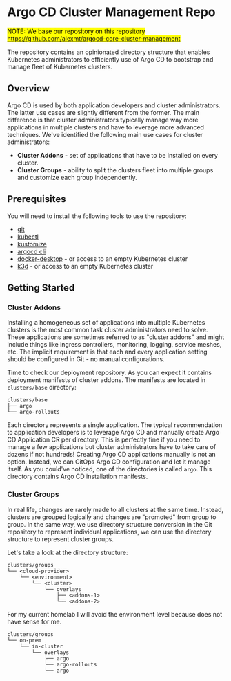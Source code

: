 # Argo CD Cluster Management Repo

<mark>NOTE: We base our repository on this repository https://github.com/alexmt/argocd-core-cluster-management</mark>

The repository contains an opinionated directory structure that enables Kubernetes administrators to efficiently use of Argo CD to bootstrap and manage fleet of Kubernetes clusters.

## Overview

Argo CD is used by both application developers and cluster administrators. The latter use cases are slightly different from the former.
The main difference is that cluster administrators typically manage way more applications in multiple clusters and have to leverage more advanced techniques.
We've identified the following main use cases for cluster administrators:

* **Cluster Addons** - set of applications that have to be installed on every cluster.
* **Cluster Groups** - ability to split the clusters fleet into multiple groups and customize each group independently.

## Prerequisites

You will need to install the following tools to use the repository:

* [git](https://git-scm.com/)
* [kubectl](https://kubernetes.io/docs/tasks/tools/install-kubectl/)
* [kustomize](https://kubernetes-sigs.github.io/kustomize/installation/)
* [argocd cli](https://argo-cd.readthedocs.io/en/stable/getting_started/#2-download-argo-cd-cli)
* [docker-desktop](https://www.docker.com/products/docker-desktop) - or access to an empty Kubernetes cluster
* [k3d](https://k3d.io/) - or access to an empty Kubernetes cluster

## Getting Started

### Cluster Addons

Installing a homogeneous set of applications into multiple Kubernetes clusters is the most common task cluster administrators need to solve. These applications are sometimes
referred to as "cluster addons" and might include things like ingress controllers, monitoring, logging, service meshes, etc. The implicit requirement is that each and every
application setting should be configured in Git - no manual configurations.

Time to check our deployment repository. As you can expect it contains deployment manifests of cluster addons. The manifests are located in `clusters/base` directory:

```
clusters/base
├── argo
└── argo-rollouts
```

Each directory represents a single application. The typical recommendation to application developers is to leverage Argo CD and manually create Argo CD Application CR per directory.
This is perfectly fine if you need to manage a few applications but cluster administrators have to take care of dozens if not hundreds! Creating Argo CD applications manually is not an option.
Instead, we can GitOps Argo CD configuration and let it manage itself. As you could've noticed, one of the directories is called `argo`. This directory contains Argo CD installation manifests.

### Cluster Groups

In real life, changes are rarely made to all clusters at the same time. Instead, clusters are grouped logically and changes are "promoted" from group to group. In the same way, we use directory structure conversion in the Git repository to represent individual applications, we can use the directory structure to represent cluster groups.

Let's take a look at the directory structure:
```
clusters/groups
└── <cloud-provider>
    └── <environment>
        └── <cluster>
            └── overlays
                ├── <addons-1>
                └── <addons-2>
```

For my current homelab I will avoid the environment level because does not have sense for me.
```
clusters/groups
└── on-prem
    └── in-cluster
        └── overlays
            ├── argo
            └── argo-rollouts
            └── argo
```